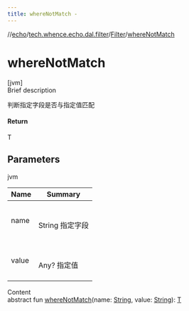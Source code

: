 ```yaml
---
title: whereNotMatch -
---
```

//[echo](../../index.md)/[tech.whence.echo.dal.filter](../index.md)/[Filter](index.md)/[whereNotMatch](where-not-match.md)



# whereNotMatch  
[jvm]  
Brief description  


判断指定字段是否与指定值匹配



#### Return  


T



## Parameters  
  
jvm  
  
|  Name|  Summary| 
|---|---|
| name| <br><br>String 指定字段<br><br>
| value| <br><br>Any? 指定值<br><br>
  
  
Content  
abstract fun [whereNotMatch](where-not-match.md)(name: [String](https://kotlinlang.org/api/latest/jvm/stdlib/kotlin/-string/index.html), value: [String](https://kotlinlang.org/api/latest/jvm/stdlib/kotlin/-string/index.html)): [T](index.md)  



